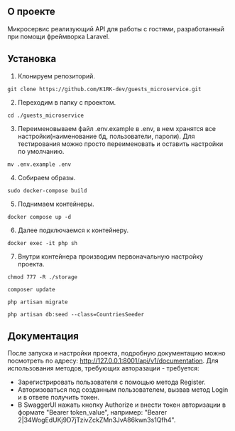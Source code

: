 ## О проекте

Микросервис реализующий API для работы с гостями, разработанный при помощи фреймворка Laravel.

## Установка
1) Клонируем репозиторий.
```
git clone https://github.com/K1RK-dev/guests_microservice.git
```

2) Переходим в папку с проектом.
```
cd ./guests_microservice
```

3) Переименовываем файл .env.example в .env, в нем хранятся все настройки(наименование бд, пользователи, пароли). Для тестирования можно просто переименовать и оставить настройки по умолчанию.
```
mv .env.example .env
```

4) Собираем образы.
```
sudo docker-compose build
```

5) Поднимаем контейнеры.
```
docker compose up -d
```

6) Далее подключаемся к контейнеру.
```
docker exec -it php sh
```

7) Внутри контейнера производим первоначальную настройку проекта.
```
chmod 777 -R ./storage
```

```
composer update
```

```
php artisan migrate
```

```
php artisan db:seed --class=CountriesSeeder
```

## Документация

После запуска и настройки проекта, подробную документацию можно посмотреть по адресу: http://127.0.0.1:8001/api/v1/documentation.
Для использования методов, требующих авторазации - требуется:
- Зарегистрировать пользователя с помощью метода Register.
- Авторизоваться под созданным пользователем, вызвав метод Login и в ответе получить токен.
- В SwaggerUI нажать кнопку Authorize и внести токен авторизации в формате "Bearer token_value", например: "Bearer 2|34WogEdUKj9D7jTzivZckZMn3JvA86kwn3s1Qfh4".


